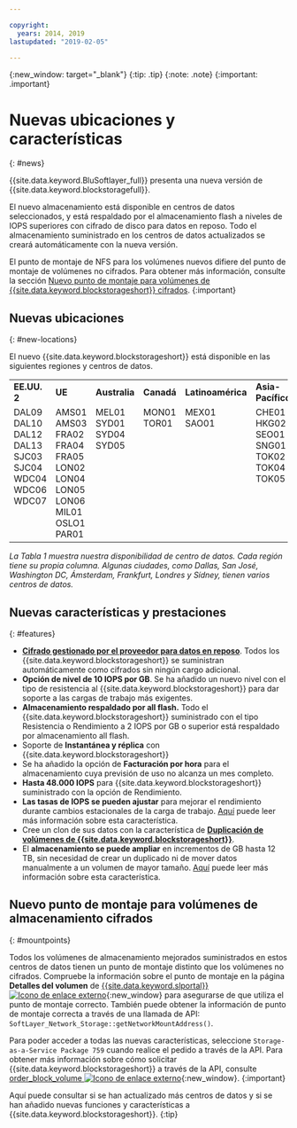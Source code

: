```yaml
---

copyright:
  years: 2014, 2019
lastupdated: "2019-02-05"

---
```

{:new_window: target="_blank"}
{:tip: .tip}
{:note: .note}
{:important: .important}

# Nuevas ubicaciones y características
{: #news}

{{site.data.keyword.BluSoftlayer_full}} presenta una nueva versión de {{site.data.keyword.blockstoragefull}}.

El nuevo almacenamiento está disponible en centros de datos seleccionados, y está respaldado por el almacenamiento flash a niveles de IOPS superiores con cifrado de disco para datos en reposo. Todo el almacenamiento suministrado en los centros de datos actualizados se creará automáticamente con la nueva versión.

El punto de montaje de NFS para los volúmenes nuevos difiere del punto de montaje de volúmenes no cifrados. Para obtener más información, consulte la sección [Nuevo punto de montaje para volúmenes de {{site.data.keyword.blockstorageshort}} cifrados](#mountpoints).
{:important}

## Nuevas ubicaciones
{: #new-locations}

El nuevo {{site.data.keyword.blockstorageshort}} está disponible en las siguientes regiones y centros de datos.
<table role="presentation">
  <tr>
    <td><strong>EE.UU. 2</strong></td>
    <td><strong>UE</strong></td>
    <td><strong>Australia</strong></td>
    <td><strong>Canadá</strong></td>
    <td><strong>Latinoamérica</strong></td>
    <td><strong>Asia-Pacífico</strong></td>
  </tr>
  <tr>
    <td>DAL09<br />
	DAL10<br />
	DAL12<br />
	DAL13<br />
	SJC03<br />
        SJC04<br />
	WDC04<br />
	WDC06<br />
	WDC07<br />
	<br /><br /><br />
    </td>
    <td>AMS01<br />
        AMS03<br />
	FRA02<br />
	FRA04<br />
	FRA05<br />
	LON02<br />
	LON04<br />
	LON05<br />
	LON06<br />
	MIL01<br />
	OSLO1<br />
	PAR01<br />
    </td>
    <td>MEL01<br />
        SYD01<br />
        SYD04<br />
        SYD05<br />
        <br /><br /><br /><br /><br /><br /><br /><br />
    </td>
    <td>MON01<br />
        TOR01<br />
	<br /><br /><br /><br /><br /><br /><br /><br /><br /><br />
    </td>
    <td>MEX01<br />
        SAO01<br />
	<br /><br /><br /><br /><br /><br /><br /><br /><br /><br />
    </td>
    <td>CHE01<br />
        HKG02<br />
	SEO01<br />
	SNG01<br />
        TOK02<br />
	TOK04<br />
	TOK05<br />
	<br /><br /><br /><br /><br />
    </td>
  </tr>
</table>

*La Tabla 1 muestra nuestra disponibilidad de centro de datos. Cada región tiene su propia columna. Algunas ciudades, como Dallas, San José, Washington DC, Ámsterdam, Frankfurt, Londres y Sídney, tienen varios centros de datos.*

## Nuevas características y prestaciones
{: #features}

- **[Cifrado gestionado por el proveedor para datos en reposo](/docs/infrastructure/BlockStorage?topic=BlockStorage-encryption)**.
  Todos los {{site.data.keyword.blockstorageshort}} se suministran automáticamente como cifrados sin ningún cargo adicional.
- **Opción de nivel de 10 IOPS por GB**.
  Se ha añadido un nuevo nivel con el tipo de resistencia al {{site.data.keyword.blockstorageshort}} para dar soporte a las cargas de trabajo más exigentes.
- **Almacenamiento respaldado por all flash.**
  Todo el {{site.data.keyword.blockstorageshort}} suministrado con el tipo Resistencia o Rendimiento a 2 IOPS por GB o superior está respaldado por almacenamiento all flash.
- Soporte de **Instantánea y réplica** con {{site.data.keyword.blockstorageshort}}
- Se ha añadido la opción de **Facturación por hora** para el almacenamiento cuya previsión de uso no alcanza un mes completo.
- **Hasta 48.000 IOPS** para {{site.data.keyword.blockstorageshort}} suministrado con la opción de Rendimiento.
- **Las tasas de IOPS se pueden ajustar** para mejorar el rendimiento durante cambios estacionales de la carga de trabajo. [Aquí](/docs/infrastructure/BlockStorage?topic=BlockStorage-adjustingIOPS) puede leer más información sobre esta característica.
- Cree un clon de sus datos con la característica de **[Duplicación de volúmenes de {{site.data.keyword.blockstorageshort}}](/docs/infrastructure/BlockStorage?topic=BlockStorage-duplicatevolume)**.
- El **almacenamiento se puede ampliar** en incrementos de GB hasta 12 TB, sin necesidad de crear un duplicado ni de mover datos manualmente a un volumen de mayor tamaño. [Aquí](/docs/infrastructure/BlockStorage?topic=BlockStorage-expandingcapacity) puede leer más información sobre esta característica.

## Nuevo punto de montaje para volúmenes de almacenamiento cifrados
{: #mountpoints}

Todos los volúmenes de almacenamiento mejorados suministrados en estos centros de datos tienen un punto de montaje distinto que los volúmenes no cifrados. Compruebe la información sobre el punto de montaje en la página **Detalles del volumen** de [{{site.data.keyword.slportal}} ![Icono de enlace externo](../../icons/launch-glyph.svg "Icono de enlace externo")](https://control.softlayer.com/){:new_window} para asegurarse de que utiliza el punto de montaje correcto. También puede obtener la información de punto de montaje correcta a través de una llamada de API: `SoftLayer_Network_Storage::getNetworkMountAddress()`.

Para poder acceder a todas las nuevas características, seleccione `Storage-as-a-Service Package 759` cuando realice el pedido a través de la API. Para obtener más información sobre cómo solicitar {{site.data.keyword.blockstorageshort}} a través de la API, consulte [order_block_volume ![Icono de enlace externo](../../icons/launch-glyph.svg "Icono de enlace externo")](https://softlayer-python.readthedocs.io/en/latest/api/managers/block.html#SoftLayer.managers.block.BlockStorageManager.order_block_volume){:new_window}.
{:important}

Aquí puede consultar si se han actualizado más centros de datos y si se han añadido nuevas funciones y características a {{site.data.keyword.blockstorageshort}}.
{:tip}
